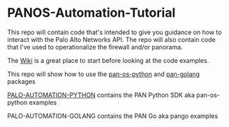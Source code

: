 # PANOS-Automation-Tutorial

This repo will contain code that's intended to give you guidance on how to interact with the Palo Alto Networks API. The repo will also contain code that I've used to operationalize the firewall and/or panorama.

The [Wiki](https://github.com/zackmacharia/PANOS-Automation-Tutorial/wiki) is a great place to start before looking at the code examples.


This repo will show how to use the [pan-os-python](https://panos.pan.dev/docs/apis/panpython_qs/) and [pan-golang](https://panos.pan.dev/docs/apis/pango_qs) packages

[PALO-AUTOMATION-PYTHON](https://github.com/zackmacharia/PANOS-Automation-Tutorial/tree/main/PALO-AUTOMATION-PYTHON) contains the PAN Python SDK aka pan-os-python examples

PALO-AUTOMATION-GOLANG contains the PAN Go aka pango examples

